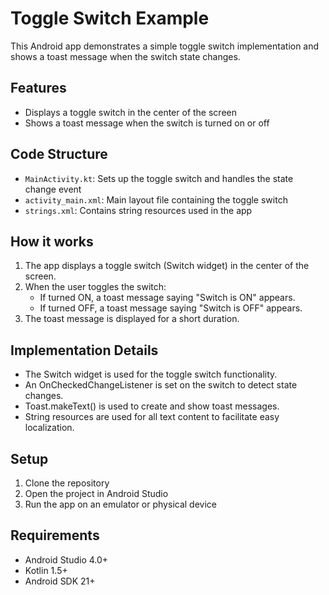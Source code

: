 # Toggle Switch Example

This Android app demonstrates a simple toggle switch implementation and shows a toast message when the switch state changes.

## Features

- Displays a toggle switch in the center of the screen
- Shows a toast message when the switch is turned on or off

## Code Structure

- `MainActivity.kt`: Sets up the toggle switch and handles the state change event
- `activity_main.xml`: Main layout file containing the toggle switch
- `strings.xml`: Contains string resources used in the app

## How it works

1. The app displays a toggle switch (Switch widget) in the center of the screen.
2. When the user toggles the switch:
   - If turned ON, a toast message saying "Switch is ON" appears.
   - If turned OFF, a toast message saying "Switch is OFF" appears.
3. The toast message is displayed for a short duration.

## Implementation Details

- The Switch widget is used for the toggle switch functionality.
- An OnCheckedChangeListener is set on the switch to detect state changes.
- Toast.makeText() is used to create and show toast messages.
- String resources are used for all text content to facilitate easy localization.

## Setup

1. Clone the repository
2. Open the project in Android Studio
3. Run the app on an emulator or physical device

## Requirements

- Android Studio 4.0+
- Kotlin 1.5+
- Android SDK 21+

